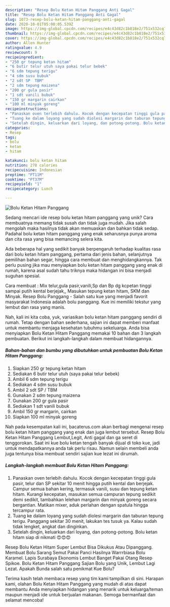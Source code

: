 ```yaml
---
description: "Resep Bolu Ketan Hitam Panggang Anti Gagal"
title: "Resep Bolu Ketan Hitam Panggang Anti Gagal"
slug: 1073-resep-bolu-ketan-hitam-panggang-anti-gagal
date: 2020-10-01T05:00:05.539Z
image: https://img-global.cpcdn.com/recipes/e4c43d82c1b818e2/751x532cq70/bolu-ketan-hitam-panggang-foto-resep-utama.jpg
thumbnail: https://img-global.cpcdn.com/recipes/e4c43d82c1b818e2/751x532cq70/bolu-ketan-hitam-panggang-foto-resep-utama.jpg
cover: https://img-global.cpcdn.com/recipes/e4c43d82c1b818e2/751x532cq70/bolu-ketan-hitam-panggang-foto-resep-utama.jpg
author: Allen Hunter
ratingvalue: 4.9
reviewcount: 9
recipeingredient:
- "250 gr tepung ketan hitam"
- "6 butir telur utuh saya pakai telur bebek"
- "6 sdm tepung terigu"
- "4 sdm susu bubuk"
- "2 sdt SP  TBM"
- "2 sdm tepung maizena"
- "200 gr gula pasir"
- "1 sdt vanili bubuk"
- "150 gr margarin cairkan"
- "100 ml minyak goreng"
recipeinstructions:
- "Panaskan oven terlebih dahulu. Kocok dengan kecepatan tinggi gula pasir, telur dan SP sekitar 10 menit hingga putih kental dan berjejak. Campur semua bahan kering, termasuk vanili, susu dan tepung ketan hitam. Kurangi kecepatan, masukan semua campuran tepung sedikit demi sedikit, tambahkan lelehan margarin dan minyak goreng secara bergantian. Matikan mixer, aduk perlahan dengan spatula hingga tercampur rata."
- "Tuang ke dalam loyang yang sudah diolesi margarin dan taburan tepung terigu. Panggang sekitar 30 menit, lakukan tes tusuk ya. Kalau sudah tidak lengket, angkat dan dinginkan."
- "Setelah dingin, keluarkan dari loyang, dan potong-potong. Bolu ketan hitam siap di nikmati 😍😍😍"
categories:
- Resep
tags:
- bolu
- ketan
- hitam

katakunci: bolu ketan hitam 
nutrition: 278 calories
recipecuisine: Indonesian
preptime: "PT11M"
cooktime: "PT37M"
recipeyield: "1"
recipecategory: Lunch

---
```



![Bolu Ketan Hitam Panggang](https://img-global.cpcdn.com/recipes/e4c43d82c1b818e2/751x532cq70/bolu-ketan-hitam-panggang-foto-resep-utama.jpg)

Sedang mencari ide resep bolu ketan hitam panggang yang unik? Cara membuatnya memang tidak susah dan tidak juga mudah. Jika salah mengolah maka hasilnya tidak akan memuaskan dan bahkan tidak sedap. Padahal bolu ketan hitam panggang yang enak seharusnya punya aroma dan cita rasa yang bisa memancing selera kita.

Ada beberapa hal yang sedikit banyak berpengaruh terhadap kualitas rasa dari bolu ketan hitam panggang, pertama dari jenis bahan, selanjutnya pemilihan bahan segar, hingga cara membuat dan menghidangkannya. Tak perlu pusing jika mau menyiapkan bolu ketan hitam panggang yang enak di rumah, karena asal sudah tahu triknya maka hidangan ini bisa menjadi suguhan spesial.

Cara membuat : Mix telur,gula pasir,vanili,Sp dan Bp dg kcpetan tinggi sampai putih kental berjejak,, Masukan tepung ketan hitam, SKM dan Minyak. Resep Bolu Panggang - Salah satu kue yang menjadi favorit masyarakat Indonesia adalah bolu panggang. Kue ini memiliki tekstur yang lembut dan rasa yang manis.


Nah, kali ini kita coba, yuk, variasikan bolu ketan hitam panggang sendiri di rumah. Tetap dengan bahan sederhana, sajian ini dapat memberi manfaat untuk membantu menjaga kesehatan tubuhmu sekeluarga. Anda bisa menyiapkan Bolu Ketan Hitam Panggang memakai 10 bahan dan 3 langkah pembuatan. Berikut ini langkah-langkah dalam membuat hidangannya.

<!--inarticleads1-->

##### Bahan-bahan dan bumbu yang dibutuhkan untuk pembuatan Bolu Ketan Hitam Panggang:

1. Siapkan 250 gr tepung ketan hitam
1. Sediakan 6 butir telur utuh (saya pakai telur bebek)
1. Ambil 6 sdm tepung terigu
1. Sediakan 4 sdm susu bubuk
1. Ambil 2 sdt SP / TBM
1. Gunakan 2 sdm tepung maizena
1. Gunakan 200 gr gula pasir
1. Sediakan 1 sdt vanili bubuk
1. Ambil 150 gr margarin, cairkan
1. Siapkan 100 ml minyak goreng


Nah pada kesempatan kali ini, bacaterus.com akan berbagi mengenai resep bolu ketan hitam panggang yang enak dan juga lembut tersebut. Resep Bolu Ketan Hitam Panggang Lembut,Legit, Anti gagal dan ga seret di tenggorokan. Saat ini kue bolu ketan tengah banyak dijual di toko kue, jadi untuk mendapatkannya anda tak perlu risau. Namun selain membeli anda juga tentunya bisa membuat sendiri sajian kue lezat ini dirumah. 

<!--inarticleads2-->

##### Langkah-langkah membuat Bolu Ketan Hitam Panggang:

1. Panaskan oven terlebih dahulu. Kocok dengan kecepatan tinggi gula pasir, telur dan SP sekitar 10 menit hingga putih kental dan berjejak. Campur semua bahan kering, termasuk vanili, susu dan tepung ketan hitam. Kurangi kecepatan, masukan semua campuran tepung sedikit demi sedikit, tambahkan lelehan margarin dan minyak goreng secara bergantian. Matikan mixer, aduk perlahan dengan spatula hingga tercampur rata.
1. Tuang ke dalam loyang yang sudah diolesi margarin dan taburan tepung terigu. Panggang sekitar 30 menit, lakukan tes tusuk ya. Kalau sudah tidak lengket, angkat dan dinginkan.
1. Setelah dingin, keluarkan dari loyang, dan potong-potong. Bolu ketan hitam siap di nikmati 😍😍😍


Resep Bolu Ketan Hitam Super Lembut Bisa Dikukus Atau Dipanggang. Membuat Bolu Sarang Semut Pakai Panci Hasilnya Warrrbiasa Bolu Karamel. Lapis Surabaya Ekonomis Lembut Banget Pakai Otang Resep Spikoe. Bolu Ketan Hitam Panggang Sajian Bolu yang Unik, Lembut Lagi Lezat. Apakah Bunda salah satu penikmat Kue Bolu? 

Terima kasih telah membaca resep yang tim kami tampilkan di sini. Harapan kami, olahan Bolu Ketan Hitam Panggang yang mudah di atas dapat membantu Anda menyiapkan hidangan yang menarik untuk keluarga/teman maupun menjadi ide untuk berjualan makanan. Semoga bermanfaat dan selamat mencoba!
